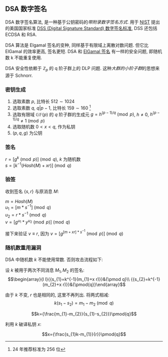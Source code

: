 ## DSA 数字签名

DSA 数字签名算法, 是一种基于公钥密码的*带附录数字签名方式*. 用于 [NIST](../../../../appx/各类国际标准组织.md) 提出的美国国家标准 [DSS (Digital Signature Standard) 数字签名标准](https://csrc.nist.gov/pubs/fips/186-5/final), DSS 还包括 ECDSA 和 RSA.

DSA 算法是 Elgamal 签名的变种, 同样基于有限域上离散对数问题. 但它比 ElGamal 的效率更高, 签名更短. DSA 和 [ElGamal 签名](../ElGamal.md) 有一样的安全问题, 即随机数 k 不能重复使用.

DSA 安全性依赖于 $\mathbb{Z}_{p}$ 的 q 阶子群上的 DLP 问题. 这种*大群的小阶子群*的思想来源于 Schnorr.

### 密钥生成

1. 选取素数 $p$, 比特长 $512\sim 1024$
2. 选取素数 $q$, $q\vert p-1$, 比特长 $159\sim 160$ [^1]
3. 选取有限域 $\mathbb{GF}(p)$ 的 $q$ 阶子群的生成元 $g=h^{(p-1)/q}\pmod{p}$, $h\neq 0$, $h^{(p-1)/q}\neq 1\pmod{p}$ 
4. 选取随机数 $0<x<q$, 作为私钥
5. $(p, q, g)$ 为公钥

[^1]: 24 年推荐标准为 256 位

### 签名

$r=[g^{k} \pmod p] \pmod q$, $k$ 为随机数   
$s=[k^{-1}(Hash(M)+xr)]\pmod q$

### 验签

收到签名 $\{s, r\}$ 与原消息 $M$:

$m=Hash(M)$  
$u_{1}=[m*s^{-1}]\pmod q$  
$u_{2}=r*s^{-1}\pmod q$  
$v=[g^{u_{1}}*y^{u_{2}}\pmod p]\pmod q$

接下来验证 $v\equiv r$, 因为 $v=[g^{[m+xr]*s^{-1}}\pmod p]\pmod q$

### 随机数重用漏洞

DSA 中随机数 $k$ 不能使用常数. 否则攻击流程如下: 

设 $k$ 被用于两次不同消息 $M_{1},M_{2}$ 的签名:
$$\begin{array}{l l}{{s_{1}=k^{-1}(m_{1}+x r)}}&{\pmod q}\\ {{s_{2}=k^{-1}(m_{2}+x r)}}&{\pmod{q}}\end{array}$$

由于 $k$ 不变, $r$ 也是相同的, 这里不再列出. 将两式相减: $$k(s_{1}-s_{2})=m_{1}-m_{2}{\pmod{q}}$$

$$k={\frac{m_{1}-m_{2}}{s_{1}-s_{2}}}\pmod{q}$$

利用 $k$ 破译私钥 $x$: 

$$x={\frac{s_{1}k-m_{1}}{r}}\pmod{q}$$